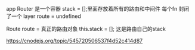 app
Router 是一个容器
  stack = [];里面存放着所有的路由和中间件
每个fn 封闭了一个 layer
route = undefined

Route
route = 真正的路由对象
this.stack = []; 这是路由自己的stack


https://cnodejs.org/topic/545720506537f4d52c414d87


